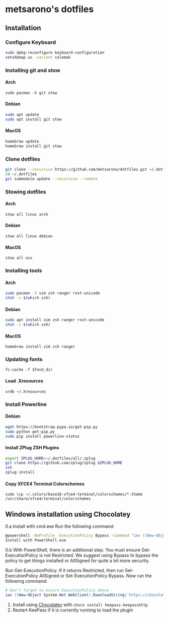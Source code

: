 # metsarono's dotfiles

## Installation

### Configure Keyboard
```bash
sudo dpkg-reconfigure keyboard-configuration
setxkbmap us -variant colemak
```

### Installing git and stow
#### Arch
```sudo pacman -S git stow```
#### Debian
```bash
sudo apt update
sudo apt install git stow
```
#### MacOS
```bash
homebrew update
homebrew install git stow
```

### Clone dotfiles
```bash
git clone --recursive https://github.com/metsarono/dotfiles.git ~/.dotfiles
cd ~/.dotfiles
git submodule update --recursive --remote
```

### Stowing dotfiles
#### Arch
```stow all linux arch```
#### Debian
```stow all linux debian```
#### MacOS
```stow all osx```

### Installing tools
#### Arch
```bash
sudo pacman -S vim zsh ranger rxvt-unicode
chsh -s $(which zsh)
```
#### Debian
```bash
sudo apt install vim zsh ranger rxvt-unicode
chsh -s $(which zsh)
```
#### MacOS
```homebrew install vim zsh ranger```

### Updating fonts
```fc-cache -f $fond_dir```

#### Load .Xresources
```xrdb ~/.Xresources```

### Install Powerline
#### Debian
```bash
wget https://bootstrap.pypa.io/get-pip.py
sudo python get-pip.py
sudo pip install powerline-status
```

#### Install ZPlug ZSH Plugins
```bash
export ZPLUG_HOME=~/.dotfiles/all/.zplug
git clone https://github.com/zplug/zplug $ZPLUG_HOME
zsh
zplug install
```

#### Copy XFCE4 Terminal Colorschemes
```sudo \cp ~/.colors/base16-xfce4-terminal/colorschemes/*.theme /usr/share/xfce4/terminal/colorschemes```

## Windows installation using Chocolatey
 0.a Install with cmd.exe
Run the following command:
```bat
@powershell -NoProfile -ExecutionPolicy Bypass -Command "iex ((New-Object System.Net.WebClient).DownloadString('https://chocolatey.org/install.ps1'))" && SET "PATH=%PATH%;%ALLUSERSPROFILE%\chocolatey\bin"
Install with PowerShell.exe
```

0.b With PowerShell, there is an additional step. You must ensure Get-ExecutionPolicy is not Restricted. We suggest using Bypass to bypass the policy to get things installed or AllSigned for quite a bit more security.

Run Get-ExecutionPolicy. If it returns Restricted, then run Set-ExecutionPolicy AllSigned or Set-ExecutionPolicy Bypass.
Now run the following command:
```Powershell
# Don't forget to ensure ExecutionPolicy above
iex ((New-Object System.Net.WebClient).DownloadString('https://chocolatey.org/install.ps1'))
```
1. Install using [Chocolatey](https://chocolatey.org/) with `choco install keepass-keepasshttp`
 2. Restart KeePass if it is currently running to load the plugin
